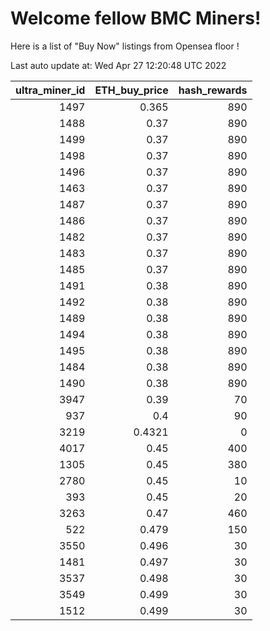 # Welcome fellow BMC Miners!
Here is a list of "Buy Now" listings from Opensea floor !


Last auto update at: Wed Apr 27 12:20:48 UTC 2022


|   ultra_miner_id |   ETH_buy_price |   hash_rewards |
|-----------------:|----------------:|---------------:|
|             1497 |          0.365  |            890 |
|             1488 |          0.37   |            890 |
|             1499 |          0.37   |            890 |
|             1498 |          0.37   |            890 |
|             1496 |          0.37   |            890 |
|             1463 |          0.37   |            890 |
|             1487 |          0.37   |            890 |
|             1486 |          0.37   |            890 |
|             1482 |          0.37   |            890 |
|             1483 |          0.37   |            890 |
|             1485 |          0.37   |            890 |
|             1491 |          0.38   |            890 |
|             1492 |          0.38   |            890 |
|             1489 |          0.38   |            890 |
|             1494 |          0.38   |            890 |
|             1495 |          0.38   |            890 |
|             1484 |          0.38   |            890 |
|             1490 |          0.38   |            890 |
|             3947 |          0.39   |             70 |
|              937 |          0.4    |             90 |
|             3219 |          0.4321 |              0 |
|             4017 |          0.45   |            400 |
|             1305 |          0.45   |            380 |
|             2780 |          0.45   |             10 |
|              393 |          0.45   |             20 |
|             3263 |          0.47   |            460 |
|              522 |          0.479  |            150 |
|             3550 |          0.496  |             30 |
|             1481 |          0.497  |             30 |
|             3537 |          0.498  |             30 |
|             3549 |          0.499  |             30 |
|             1512 |          0.499  |             30 |